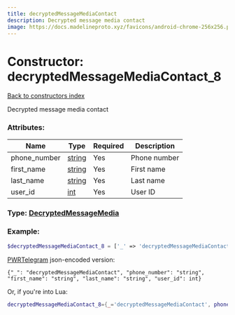 ```yaml
---
title: decryptedMessageMediaContact
description: Decrypted message media contact
image: https://docs.madelineproto.xyz/favicons/android-chrome-256x256.png
---
```

# Constructor: decryptedMessageMediaContact\_8  
[Back to constructors index](index.md)



Decrypted message media contact

### Attributes:

| Name     |    Type       | Required | Description |
|----------|---------------|----------|-------------|
|phone\_number|[string](../types/string.md) | Yes|Phone number|
|first\_name|[string](../types/string.md) | Yes|First name|
|last\_name|[string](../types/string.md) | Yes|Last name|
|user\_id|[int](../types/int.md) | Yes|User ID|



### Type: [DecryptedMessageMedia](../types/DecryptedMessageMedia.md)


### Example:

```php
$decryptedMessageMediaContact_8 = ['_' => 'decryptedMessageMediaContact', 'phone_number' => 'string', 'first_name' => 'string', 'last_name' => 'string', 'user_id' => int];
```  

[PWRTelegram](https://pwrtelegram.xyz) json-encoded version:

```
{"_": "decryptedMessageMediaContact", "phone_number": "string", "first_name": "string", "last_name": "string", "user_id": int}
```


Or, if you're into Lua:

```lua
decryptedMessageMediaContact_8={_='decryptedMessageMediaContact', phone_number='string', first_name='string', last_name='string', user_id=int}

```


